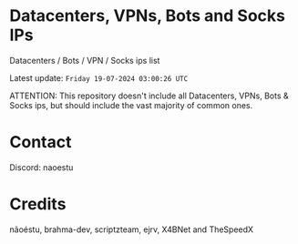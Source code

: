 # Datacenters, VPNs, Bots and Socks IPs
 
Datacenters / Bots / VPN / Socks ips list

Latest update: `Friday 19-07-2024 03:00:26 UTC` 

ATTENTION: This repository doesn't include all Datacenters, VPNs, Bots & Socks ips, 
but should include the vast majority of common ones.

# Contact
Discord: naoestu

# Credits
nãoéstu, brahma-dev, scriptzteam, ejrv, X4BNet and TheSpeedX
